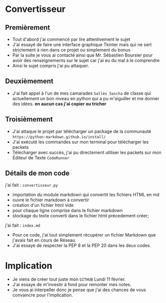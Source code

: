 # Convertisseur #

**Premièrement**
---

+ Tout d'abord j'ai commencé par lire attentivement le sujet
+ J'ai essayé de faire une interface graphique Tkinter mais qui ne sert strictement à rien dans ce projet ou simplement du bonus
+ Par la suite je vous ai contacté ainsi que Mr. Sébastien Boursier pour avoir des renseignements sur le sujet car j'ai eu du mal à le comprendre 
+ Ainsi le sujet compris j'ai pu attaquer.

**Deuxièmement**
---

+ J'ai fait appel à l'un de mes camarades `Sallès Sascha` de classe qui actuellement un bon niveau en python qui a pu m'aiguiller et me donner des idées. **en aucun cas j'ai copier ou tricher**

**Troisièmement**
---

+ J'ai attaque le projet par télécharger un package de la communauté 
  `https://python-markdown.github.io/install/`
+ J'ai exécuté les commandes sur mon terminal pour télécharger les packets
+ Télécharger avec succès, j'ai pu directement utiliser les packets sur mon Éditeur de Texte `CodeRunner`

## Détails de mon code ##
j'ai fait : `convertisseur.py`
+ importation du module markdown qui convertit les fichiers HTML en md
+ ouvre le fichier markdown à convertir
+ création d'un fichier html vide
+ pour chaque ligne comprise dans le fichier markdown
+ stockage du texte converti dans le fichier html précedement créer;

j'ai fait : `index.md`

+ Pour ce code, j'ai tout simplement récupérer un fichier Markdown que j'avais fait en cours de Réseau.
+ J'ai essaye de respecter la PEP 8 et la PEP 20 dans les deux codes.


# Implication # 

+ Je viens de créer tout juste mon `GITHUB` Lundi 11 février.
+ J'ai essaye de m'investir à fond pour remonter mes notes.
+ Je vous ai interpeller donc je pense que j'ai des chances de vous convaincre pour l'implication.
